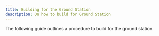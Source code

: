 ```yaml
---
title: Building for the Ground Station
description: On how to build for Ground Station
---
```

The following guide outlines a procedure to build for the ground station.
